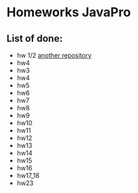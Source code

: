 # Homeworks JavaPro

## List of done:

- hw 1/2 [another repository](https://github.com/Sawfucii23/hillel-javapro-git-demo)
- hw4
- hw3
- hw4
- hw5
- hw6
- hw7
- hw8
- hw9 
- hw10
- hw11
- hw12
- hw13
- hw14
- hw15
- hw16
- hw17_18
- hw23
